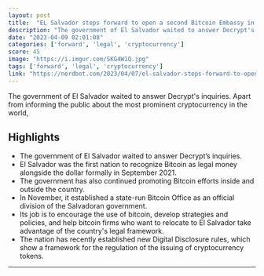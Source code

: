 ```yaml
---
layout: post
title:  "EL Salvador steps forward to open a second Bitcoin Embassy in Texas"
description: "The government of El Salvador waited to answer Decrypt's inquiries. Apart from informing the public about the most prominent cryptocurrency in the world,"
date: "2023-04-09 02:01:08"
categories: ['forward', 'legal', 'cryptocurrency']
score: 45
image: "https://i.imgur.com/SKG4W1Q.jpg"
tags: ['forward', 'legal', 'cryptocurrency']
link: "https://nerdbot.com/2023/04/07/el-salvador-steps-forward-to-open-a-second-bitcoin-embassy-in-texas/"
---
```


The government of El Salvador waited to answer Decrypt's inquiries. Apart from informing the public about the most prominent cryptocurrency in the world,

## Highlights

- The government of El Salvador waited to answer Decrypt’s inquiries.
- El Salvador was the first nation to recognize Bitcoin as legal money alongside the dollar formally in September 2021.
- The government has also continued promoting Bitcoin efforts inside and outside the country.
- In November, it established a state-run Bitcoin Office as an official division of the Salvadoran government.
- Its job is to encourage the use of bitcoin, develop strategies and policies, and help bitcoin firms who want to relocate to El Salvador take advantage of the country's legal framework.
- The nation has recently established new Digital Disclosure rules, which show a framework for the regulation of the issuing of cryptocurrency tokens.

---
